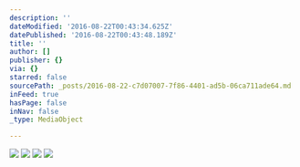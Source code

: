 ```yaml
---
description: ''
dateModified: '2016-08-22T00:43:34.625Z'
datePublished: '2016-08-22T00:43:48.189Z'
title: ''
author: []
publisher: {}
via: {}
starred: false
sourcePath: _posts/2016-08-22-c7d07007-7f86-4401-ad5b-06ca711ade64.md
inFeed: true
hasPage: false
inNav: false
_type: MediaObject

---
```

![](https://the-grid-user-content.s3-us-west-2.amazonaws.com/ebcf622d-06a6-45c1-89ba-f8b9c144f0e0.jpg)
![](https://the-grid-user-content.s3-us-west-2.amazonaws.com/7e707050-8131-4311-8a95-65391bd75a77.jpg)
![](https://the-grid-user-content.s3-us-west-2.amazonaws.com/6fe8fa4f-54cb-4b68-a9ae-2c513ac947f3.jpg)
![](https://the-grid-user-content.s3-us-west-2.amazonaws.com/0aafd61a-4223-4f44-9cf3-a41b7ba773ff.jpg)
